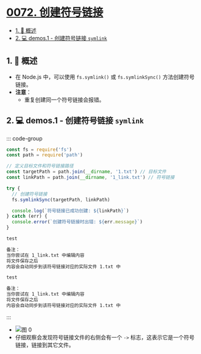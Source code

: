 # [0072. 创建符号链接](https://github.com/Tdahuyou/TNotes.nodejs/tree/main/notes/0072.%20%E5%88%9B%E5%BB%BA%E7%AC%A6%E5%8F%B7%E9%93%BE%E6%8E%A5)

<!-- region:toc -->

- [1. 📝 概述](#1--概述)
- [2. 💻 demos.1 - 创建符号链接 `symlink`](#2--demos1---创建符号链接-symlink)

<!-- endregion:toc -->

## 1. 📝 概述

- 在 Node.js 中，可以使用 `fs.symlink()` 或 `fs.symlinkSync()` 方法创建符号链接。
- **注意**：
  - 重复创建同一个符号链接会报错。

## 2. 💻 demos.1 - 创建符号链接 `symlink`

::: code-group

```js [1.cjs] {10}
const fs = require('fs')
const path = require('path')

// 定义目标文件和符号链接路径
const targetPath = path.join(__dirname, '1.txt') // 目标文件
const linkPath = path.join(__dirname, '1_link.txt') // 符号链接

try {
  // 创建符号链接
  fs.symlinkSync(targetPath, linkPath)

  console.log(`符号链接已成功创建: ${linkPath}`)
} catch (err) {
  console.error(`创建符号链接时出错: ${err.message}`)
}
```

```txt [1.txt]
test

备注：
当你尝试在 1_link.txt 中编辑内容
将文件保存之后
内容会自动同步到该符号链接对应的实际文件 1.txt 中
```

```txt [1_link.txt]
test

备注：
当你尝试在 1_link.txt 中编辑内容
将文件保存之后
内容会自动同步到该符号链接对应的实际文件 1.txt 中
```

:::

- ![图 0](https://cdn.jsdelivr.net/gh/tnotesjs/imgs@main/2025-04-19-21-31-00.png)
- 仔细观察会发现符号链接文件的右侧会有一个 `->` 标志，这表示它是一个符号链接，链接到其它文件。
